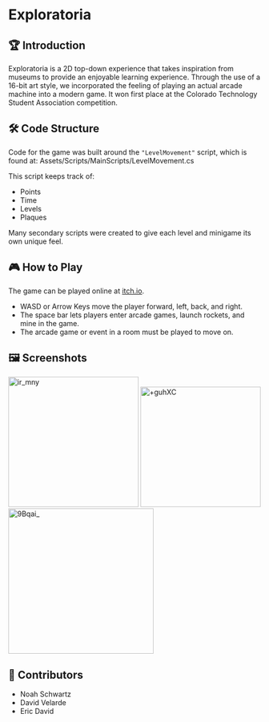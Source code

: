 # Exploratoria 

## 🏆 Introduction
Exploratoria is a 2D top-down experience that takes inspiration from museums to provide an enjoyable learning experience. Through the use of a 16-bit art style, we incorporated the feeling of playing an actual arcade machine into a modern game. It won first place at the Colorado Technology Student Association competition.

## 🛠 Code Structure

Code for the game was built around the `"LevelMovement"` script, which is found at: Assets/Scripts/MainScripts/LevelMovement.cs

This script keeps track of:
- Points
- Time
- Levels
- Plaques

Many secondary scripts were created to give each level and minigame its own unique feel.

## 🎮 How to Play

The game can be played online at [itch.io](https://noahschwartz.itch.io/exploratoria).
- WASD or Arrow Keys move the player forward, left, back, and right. 
- The space bar lets players enter arcade games, launch rockets, and mine in the game. 
- The arcade game or event in a room must be played to move on.


## 🖼 Screenshots

<img width="260" alt="ir_mny" src="https://github.com/NoahBSchwartz/Exploratoria/assets/44248582/325fec35-49bf-4dab-b737-94c87b751834">
<img width="240" alt="+guhXC" src="https://github.com/NoahBSchwartz/Exploratoria/assets/44248582/31b8518a-00c3-468c-a2f0-17c6361e4898">
<img width="290" alt="9Bqai_" src="https://github.com/NoahBSchwartz/Exploratoria/assets/44248582/22b5c6ea-d1a0-48dc-8a5d-f7c99b791609">


## 👥 Contributors

- Noah Schwartz
- David Velarde
- Eric David

